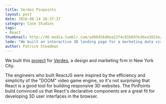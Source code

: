 ```yaml
---
title: Verdes Pinpoints
layout: post
date: 2016-06-14 16:37:37
category: Case Studies
tags:
- React
thumbnail: http://40.media.tumblr.com/ad96456d0ea22f4c01b697e36ea3023e/tumblr_ngstajDXdR1sgmdh5o1_1280.jpg
lede: "We built an interactive 3D landing page for a marketing data visualization tool."
author: Patrick Steadman
---
```


We built this [project](http://pinpoints.io) for [Verdes](http://www.verdes.nyc/), a design and marketing firm in New York City. 

The engineers who built ReactJS were inspired by the efficiency and simplicity of the "DOOM" video game engine, so it's not surprising that React is a good tool for building responsive 3D websites. The PinPoints build convinced us that React's declarative components are a great fit for developing 3D user interfaces in the browser.